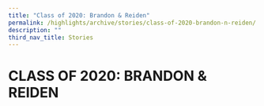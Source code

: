 ```yaml
---
title: "Class of 2020: Brandon & Reiden"
permalink: /highlights/archive/stories/class-of-2020-brandon-n-reiden/
description: ""
third_nav_title: Stories
---
```

# CLASS OF 2020: BRANDON & REIDEN
